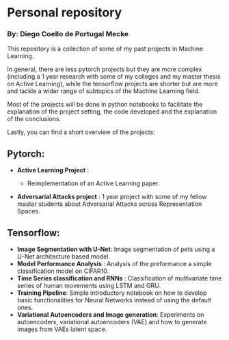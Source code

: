 # Personal repository

### By: Diego Coello de Portugal Mecke

This repository is a collection of some of my past projects in Machine Learning.

In general, there are less pytorch projects but they are more complex (including a 1 year research with some of my colleges and my master thesis on Active Learning),
while the tensorflow projects are shorter but are more and tackle a wider range of subtopics of the Machine Learning field.

Most of the projects will be done in python notebooks to facilitate the explanation of the project setting, the code developed and the explanation of the conclusions.

Lastly, you can find a short overview of the projects:

## Pytorch:
 - **Active Learning Project** :
    - Reimplementation of an Active Learning paper.
    
 - **Adversarial Attacks project** : 1 year project with some of my fellow master students about Adversarial Attacks across Representation Spaces.

## Tensorflow:
 - **Image Segmentation with U-Net**: Image segmentation of pets using a U-Net architecture based model.
 - **Model Performance Analysis** : Analysis of the preformance a simple classification model on CIFAR10.
 - **Time Series classification and RNNs** : Classification of multivariate time series of human movements using LSTM and GRU.
 - **Training Pipeline**: Simple introductory notebook on how to develop basic functionalities for Neural Networks instead of using the default ones.
 - **Variational Autoencoders and Image generation**: Experiments on autoencoders, variational autoencoders (VAE) and how to generate images from VAEs latent space.
